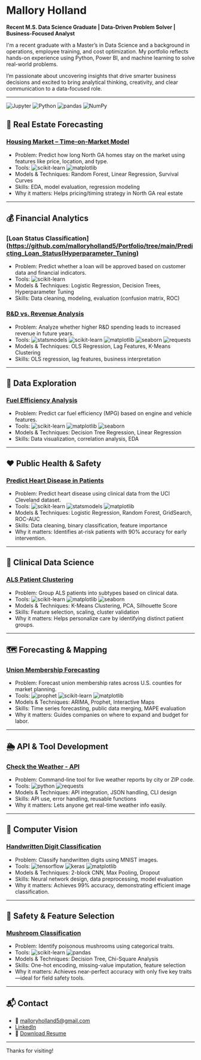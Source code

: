 # Mallory Holland  
**Recent M.S. Data Science Graduate | Data-Driven Problem Solver | Business-Focused Analyst**

I'm a recent graduate with a Master’s in Data Science and a background in operations, employee training, and cost optimization. My portfolio reflects hands-on experience using Python, Power BI, and machine learning to solve real-world problems.

I’m passionate about uncovering insights that drive smarter business decisions and excited to bring analytical thinking, creativity, and clear communication to a data-focused role.

---
![Jupyter](https://img.shields.io/badge/Jupyter-F37626?style=for-the-badge&logo=jupyter&logoColor=white) ![Python](https://img.shields.io/badge/Python-3776AB?style=for-the-badge&logo=python&logoColor=white) ![pandas](https://img.shields.io/badge/pandas-150458?style=for-the-badge&logo=pandas&logoColor=white) ![NumPy](https://img.shields.io/badge/NumPy-013243?style=for-the-badge&logo=numpy&logoColor=white)

## 🏡 Real Estate Forecasting

### [Housing Market – Time-on-Market Model](https://github.com/malloryholland5/Portfolio/tree/main/Northwest%20Georgia%20Housing)
- Problem: Predict how long North GA homes stay on the market using features like price, location, and type.
- Tools: ![scikit-learn](https://img.shields.io/badge/scikit--learn-F7931E?style=for-the-badge&logo=scikit-learn&logoColor=white) ![matplotlib](https://img.shields.io/badge/matplotlib-11557C?style=for-the-badge&logo=matplotlib&logoColor=white)
- Models & Techniques: Random Forest, Linear Regression, Survival Curves
- Skills: EDA, model evaluation, regression modeling
- Why it matters: Helps pricing/timing strategy in North GA real estate

---

## 💰 Financial Analytics

### [Loan Status Classification](https://github.com/malloryholland5/Portfolio/tree/main/Predicting_Loan_Status(Hyperparameter_Tuning)
- Problem: Predict whether a loan will be approved based on customer data and financial indicators.
- Tools: ![scikit-learn](https://img.shields.io/badge/scikit--learn-F7931E?style=for-the-badge&logo=scikit-learn&logoColor=white)
- Models & Techniques: Logistic Regression, Decision Trees, Hyperparameter Tuning
- Skills: Data cleaning, modeling, evaluation (confusion matrix, ROC)

### [R&D vs. Revenue Analysis](https://github.com/malloryholland5/Portfolio/tree/main/Does%20R%26D%20Spending%20Matter)
- Problem: Analyze whether higher R&D spending leads to increased revenue in future years.
- Tools: ![statsmodels](https://img.shields.io/badge/statsmodels-2C5E9D?style=for-the-badge&logo=python&logoColor=white) ![scikit-learn](https://img.shields.io/badge/scikit--learn-F7931E?style=for-the-badge&logo=scikit-learn&logoColor=white) ![matplotlib](https://img.shields.io/badge/matplotlib-11557C?style=for-the-badge&logo=matplotlib&logoColor=white) ![seaborn](https://img.shields.io/badge/seaborn-76B900?style=for-the-badge&logo=python&logoColor=white) ![requests](https://img.shields.io/badge/requests-20232A?style=for-the-badge&logo=python&logoColor=white)
- Models & Techniques: OLS Regression, Lag Features, K-Means Clustering
- Skills: OLS regression, lag features, business interpretation

---

## 🚗 Data Exploration

### [Fuel Efficiency Analysis](https://github.com/malloryholland5/Portfolio/tree/main/Predicting%20Fuel%20Efficiency%20)
- Problem: Predict car fuel efficiency (MPG) based on engine and vehicle features.
- Tools: ![scikit-learn](https://img.shields.io/badge/scikit--learn-F7931E?style=for-the-badge&logo=scikit-learn&logoColor=white)
![matplotlib](https://img.shields.io/badge/matplotlib-11557C?style=for-the-badge&logo=matplotlib&logoColor=white) ![seaborn](https://img.shields.io/badge/seaborn-76B900?style=for-the-badge&logo=python&logoColor=white)
- Models & Techniques: Decision Tree Regression, Linear Regression
- Skills: Data visualization, correlation analysis, EDA

---

## ❤️ Public Health & Safety

### [Predict Heart Disease in Patients](https://github.com/malloryholland5/Portfolio/tree/main/Predict%20Heart%20Disease%20in%20Patients)
- Problem: Predict heart disease using clinical data from the UCI Cleveland dataset.
- Tools: ![scikit-learn](https://img.shields.io/badge/scikit--learn-F7931E?style=for-the-badge&logo=scikit-learn&logoColor=white) ![statsmodels](https://img.shields.io/badge/statsmodels-2C5E9D?style=for-the-badge&logo=python&logoColor=white) ![matplotlib](https://img.shields.io/badge/matplotlib-11557C?style=for-the-badge&logo=matplotlib&logoColor=white)
- Models & Techniques: Logistic Regression, Random Forest, GridSearch, ROC-AUC
- Skills: Data cleaning, binary classification, feature importance
- Why it matters: Identifies at-risk patients with 90% accuracy for early intervention.

---

## 🧬 Clinical Data Science

### [ALS Patient Clustering](https://github.com/malloryholland5/Portfolio/tree/main/PCA%20Graph%20and%20K-means%20-%20ALS%20Patients%20)
- Problem: Group ALS patients into subtypes based on clinical data.
- Tools: ![scikit-learn](https://img.shields.io/badge/scikit--learn-F7931E?style=for-the-badge&logo=scikit-learn&logoColor=white) ![matplotlib](https://img.shields.io/badge/matplotlib-11557C?style=for-the-badge&logo=matplotlib&logoColor=white) ![seaborn](https://img.shields.io/badge/seaborn-76B900?style=for-the-badge&logo=python&logoColor=white)
- Models & Techniques: K-Means Clustering, PCA, Silhouette Score
- Skills: Feature selection, scaling, cluster validation
- Why it matters: Helps personalize care by identifying distinct patient groups.

---

## 🗺️ Forecasting & Mapping

### [Union Membership Forecasting](https://github.com/malloryholland5/Portfolio/tree/main/Union%20Membership%20in%202028)
- Problem: Forecast union membership rates across U.S. counties for market planning.
- Tools: ![prophet](https://img.shields.io/badge/prophet-3C137F?style=for-the-badge&logo=python&logoColor=white) ![scikit-learn](https://img.shields.io/badge/scikit--learn-F7931E?style=for-the-badge&logo=scikit-learn&logoColor=white) ![matplotlib](https://img.shields.io/badge/matplotlib-11557C?style=for-the-badge&logo=matplotlib&logoColor=white)
- Models & Techniques: ARIMA, Prophet, Interactive Maps
- Skills: Time series forecasting, public data merging, MAPE evaluation
- Why it matters: Guides companies on where to expand and budget for labor.

---

## 🌦️ API & Tool Development

### [Check the Weather - API](https://github.com/malloryholland5/Portfolio/tree/main/Check_the_weather)
- Problem: Command-line tool for live weather reports by city or ZIP code.
- Tools: ![python](https://img.shields.io/badge/python-3776AB?style=for-the-badge&logo=python&logoColor=white) ![requests](https://img.shields.io/badge/requests-20232A?style=for-the-badge&logo=python&logoColor=white)
- Models & Techniques: API integration, JSON handling, CLI design
- Skills: API use, error handling, reusable functions
- Why it matters: Lets anyone get real-time weather info easily.

---

## 🔢 Computer Vision

### [Handwritten Digit Classification](https://github.com/malloryholland5/Portfolio/tree/main/Classify%20Handwritten%20Digits-%20CNN)
- Problem: Classify handwritten digits using MNIST images.
- Tools: ![tensorflow](https://img.shields.io/badge/tensorflow-FF6F00?style=for-the-badge&logo=tensorflow&logoColor=white) ![keras](https://img.shields.io/badge/keras-D00000?style=for-the-badge&logo=keras&logoColor=white) ![matplotlib](https://img.shields.io/badge/matplotlib-11557C?style=for-the-badge&logo=matplotlib&logoColor=white)
- Models & Techniques: 2-block CNN, Max Pooling, Dropout
- Skills: Neural network design, data preprocessing, model evaluation
- Why it matters: Achieves 99% accuracy, demonstrating efficient image classification.

---

## 🍄 Safety & Feature Selection

### [Mushroom Classification](https://github.com/malloryholland5/Portfolio/tree/main/Mushroom%20Classification)
- Problem: Identify poisonous mushrooms using categorical traits.
- Tools: ![scikit-learn](https://img.shields.io/badge/scikit--learn-F7931E?style=for-the-badge&logo=scikit-learn&logoColor=white) ![pandas](https://img.shields.io/badge/pandas-150458?style=for-the-badge&logo=pandas&logoColor=white)
- Models & Techniques: Decision Tree, Chi-Square Analysis
- Skills: One-hot encoding, missing-value imputation, feature selection
- Why it matters: Achieves near-perfect accuracy with only five key traits—ideal for field safety tools.

---

## 📬 Contact

- 📧 malloryholland5@gmail.com  
- [LinkedIn](https://www.linkedin.com/in/YOUR-LINK)  
- 📄 [Download Resume](https://github.com/malloryholland5/Portfolio/blob/main/Resume%20-%20Mallory%20Holland%2011-2024.pdf)

---

Thanks for visiting!

